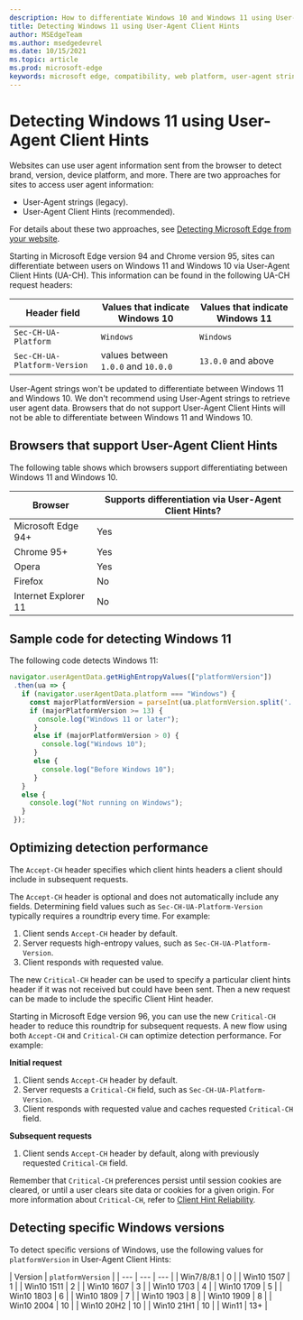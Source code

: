 ```yaml
---
description: How to differentiate Windows 10 and Windows 11 using User-Agent Client Hints
title: Detecting Windows 11 using User-Agent Client Hints
author: MSEdgeTeam
ms.author: msedgedevrel
ms.date: 10/15/2021
ms.topic: article
ms.prod: microsoft-edge
keywords: microsoft edge, compatibility, web platform, user-agent string, ua string, user-agent client hints, user agent client hints, ua client hints, ua ch, windows 11, win11, detecting windows 11, windows detection
---
```

# Detecting Windows 11 using User-Agent Client Hints

<!--
Restrict the lexicon to these forms:
User-Agent string
user agent string
User-Agent Client Hints
user agent information
-->

Websites can use user agent information sent from the browser to detect brand, version, device platform, and more. There are two approaches for sites to access user agent information:
*  User-Agent strings (legacy).
*  User-Agent Client Hints (recommended).

For details about these two approaches, see [Detecting Microsoft Edge from your website](user-agent-guidance.md).

Starting in Microsoft Edge version 94 and Chrome version 95, sites can differentiate between users on Windows 11 and Windows 10 via User-Agent Client Hints (UA-CH). This information can be found in the following UA-CH request headers:

| Header field | Values that indicate Windows 10 | Values that indicate Windows 11 |
| --- | --- | --- |
| `Sec-CH-UA-Platform` | `Windows` | `Windows` |
| `Sec-CH-UA-Platform-Version` | values between `1.0.0` and `10.0.0` | `13.0.0` and above |

User-Agent strings won't be updated to differentiate between Windows 11 and Windows 10.  We don't recommend using User-Agent strings to retrieve user agent data.  Browsers that do not support User-Agent Client Hints will not be able to differentiate between Windows 11 and Windows 10.


<!-- ====================================================================== -->
## Browsers that support User-Agent Client Hints

The following table shows which browsers support differentiating between Windows 11 and Windows 10.

| Browser | Supports differentiation via User-Agent Client Hints? |
| --- | --- |
| Microsoft Edge 94+ | Yes |
| Chrome 95+ | Yes |
| Opera | Yes |
| Firefox | No |
| Internet Explorer 11 | No |


<!-- ====================================================================== -->
## Sample code for detecting Windows 11

The following code detects Windows 11:

```javascript
navigator.userAgentData.getHighEntropyValues(["platformVersion"])
 .then(ua => {
   if (navigator.userAgentData.platform === "Windows") {
     const majorPlatformVersion = parseInt(ua.platformVersion.split('.')[0]);
     if (majorPlatformVersion >= 13) {
       console.log("Windows 11 or later");
      }
      else if (majorPlatformVersion > 0) {
        console.log("Windows 10");
      }
      else {
        console.log("Before Windows 10");
      }
   }
   else {
     console.log("Not running on Windows");
   }
 });

```


<!-- ====================================================================== -->
## Optimizing detection performance

The `Accept-CH` header specifies which client hints headers a client should include in subsequent requests.

The `Accept-CH` header is optional and does not automatically include any fields. Determining field values such as `Sec-CH-UA-Platform-Version` typically requires a roundtrip every time. For example:

1. Client sends `Accept-CH` header by default.
1. Server requests high-entropy values, such as `Sec-CH-UA-Platform-Version`.
1. Client responds with requested value.

The new `Critical-CH` header can be used to specify a particular client hints header if it was not received but could have been sent. Then a new request can be made to include the specific Client Hint header.

Starting in Microsoft Edge version 96, you can use the new `Critical-CH` header to reduce this roundtrip for subsequent requests. A new flow using both `Accept-CH` and `Critical-CH` can optimize detection performance. For example: 

**Initial request**
1. Client sends `Accept-CH` header by default.
1. Server requests a `Critical-CH` field, such as `Sec-CH-UA-Platform-Version`.
1. Client responds with requested value and caches requested `Critical-CH` field.

**Subsequent requests**
1. Client sends `Accept-CH` header by default, along with previously requested `Critical-CH` field.

Remember that `Critical-CH` preferences persist until session cookies are cleared, or until a user clears site data or cookies for a given origin. For more information about `Critical-CH`, refer to [Client Hint Reliability](https://github.com/WICG/client-hints-infrastructure/blob/main/reliability.md).


<!-- ====================================================================== -->
## Detecting specific Windows versions

To detect specific versions of Windows, use the following values for `platformVersion` in User-Agent Client Hints:

| Version | `platformVersion` |
| --- | --- | --- |
| Win7/8/8.1 | 0 |
| Win10 1507 | 1 |
| Win10 1511 | 2 |
| Win10 1607 | 3 |
| Win10 1703 | 4 |
| Win10 1709 | 5 |
| Win10 1803 | 6 |
| Win10 1809 | 7 |
| Win10 1903 | 8 |
| Win10 1909 | 8 |
| Win10 2004 | 10 |
| Win10 20H2 | 10 |
| Win10 21H1 | 10 |
| Win11 | 13+ |
